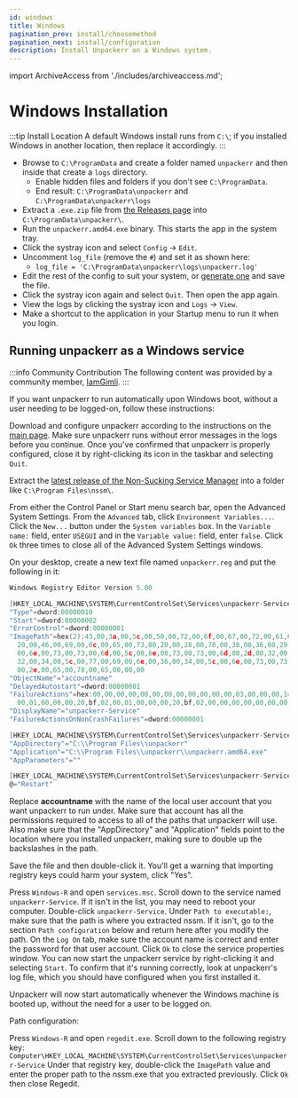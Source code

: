 ```yaml
---
id: windows
title: Windows
pagination_prev: install/choosemethod
pagination_next: install/configuration
description: Install Unpackerr on a Windows system.
---
```


import ArchiveAccess from './includes/archiveaccess.md';

# Windows Installation

:::tip Install Location
A default Windows install runs from `C:\`; if you installed Windows in another location, then replace it accordingly.
:::

- Browse to `C:\ProgramData` and create a folder named `unpackerr` and then inside that create a `logs` directory.
  - Enable hidden files and folders if you don't see `C:\ProgramData`.
  - End result: `C:\ProgramData\unpackerr` and `C:\ProgramData\unpackerr\logs`
- Extract a `.exe.zip` file from [the Releases page](https://github.com/Unpackerr/unpackerr/releases)
  into  `C:\ProgramData\unpackerr\`.
- Run the `unpackerr.amd64.exe` binary. This starts the app in the system tray.
- Click the systray icon and select `Config` -> `Edit`.
- Uncomment `log_file` (remove the `#`) and set it as shown here:
  - `log_file = 'C:\ProgramData\unpackerr\logs\unpackerr.log'`
- Edit the rest of the config to suit your system,
  or [generate one](https://notifiarr.com/unpackerr.php) and save the file.
- Click the systray icon again and select `Quit`. Then open the app again.
- View the logs by clicking the systray icon and `Logs` -> `View`.
- Make a shortcut to the application in your Startup menu to run it when you login.

<ArchiveAccess />

## Running unpackerr as a Windows service

:::info Community Contribution
The following content was provided by a community member, [IamGimli](https://github.com/IamGimli).
:::

If you want unpackerr to run automatically upon Windows boot,
without a user needing to be logged-on, follow these instructions:

Download and configure unpackerr according to the instructions on the
[main page](https://github.com/davidnewhall/unpackerr).
Make sure unpackerr runs without error messages in the logs before you continue.
Once you've confirmed that unpackerr is properly configured, close it by
right-clicking its icon in the taskbar and selecting `Quit`.

Extract the [latest release of the Non-Sucking Service Manager](https://nssm.cc/download)
into a folder like  `C:\Program Files\nssm\`.

From either the Control Panel or Start menu search bar, open the Advanced System Settings.
From the `Advanced` tab, click `Environment Variables...`. Click the `New...` button
under the `System variables` box. In the `Variable name:` field, enter `USEGUI` and
in the `Variable value:` field, enter `false`. Click `Ok` three times to close all
of the Advanced System Settings windows.

On your desktop, create a new text file named `unpackerr.reg` and put the following in it:

```go
Windows Registry Editor Version 5.00

[HKEY_LOCAL_MACHINE\SYSTEM\CurrentControlSet\Services\unpackerr-Service]
"Type"=dword:00000010
"Start"=dword:00000002
"ErrorControl"=dword:00000001
"ImagePath"=hex(2):43,00,3a,00,5c,00,50,00,72,00,6f,00,67,00,72,00,61,00,6d,00,\
  20,00,46,00,69,00,6c,00,65,00,73,00,20,00,28,00,78,00,38,00,36,00,29,00,5c,\
  00,6e,00,73,00,73,00,6d,00,5c,00,6e,00,73,00,73,00,6d,00,2d,00,32,00,2e,00,\
  32,00,34,00,5c,00,77,00,69,00,6e,00,36,00,34,00,5c,00,6e,00,73,00,73,00,6d,\
  00,2e,00,65,00,78,00,65,00,00,00
"ObjectName"="accountname"
"DelayedAutostart"=dword:00000001
"FailureActions"=hex:00,00,00,00,00,00,00,00,00,00,00,00,03,00,00,00,14,00,00,\
  00,01,00,00,00,20,bf,02,00,01,00,00,00,20,bf,02,00,00,00,00,00,00,00,00,00
"DisplayName"="unpackerr-Service"
"FailureActionsOnNonCrashFailures"=dword:00000001

[HKEY_LOCAL_MACHINE\SYSTEM\CurrentControlSet\Services\unpackerr-Service\Parameters]
"AppDirectory"="C:\\Program Files\\unpackerr"
"Application"="C:\\Program Files\\unpackerr\\unpackerr.amd64.exe"
"AppParameters"=""

[HKEY_LOCAL_MACHINE\SYSTEM\CurrentControlSet\Services\unpackerr-Service\Parameters\AppExit]
@="Restart"
```

Replace **accountname** with the name of the local user account that you want
unpackerr to run under. Make sure that account has all the permissions required
to access to all of the paths that unpackerr will use. Also make sure that the
"AppDirectory" and "Application" fields point to the location where you installed
unpackerr, making sure to double up the backslashes in the path.

Save the file and then double-click it. You'll get a warning that importing
registry keys could harm your system, click "Yes".

Press `Windows-R` and open `services.msc`.
Scroll down to the service named `unpackerr-Service`. If it isn't in the list,
you may need to reboot your computer. Double-click `unpackerr-Service`.
Under `Path to executable:`, make sure that the path is where you extracted nssm.
If it isn't, go to the section `Path configuration` below and return here after
you modify the path. On the `Log On` tab, make sure the account name is correct
and enter the password for that user account. Click `Ok` to close the service
properties window. You can now start the unpackerr service by right-clicking
it and selecting `Start`. To confirm that it's running correctly, look at
unpackerr's log file, which you should have configured when you first installed it.

Unpackerr will now start automatically whenever the Windows machine is booted up,
without the need for a user to be logged on.

Path configuration:

Press `Windows-R` and open `regedit.exe`. Scroll down to the following registry key: `Computer\HKEY_LOCAL_MACHINE\SYSTEM\CurrentControlSet\Services\unpackerr-Service`
Under that registry key, double-click the `ImagePath` value and enter the proper
path to the nssm.exe that you extracted previously. Click `Ok` then close Regedit.
